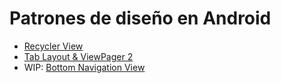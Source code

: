 # Patrones de diseño en Android

* [Recycler View](https://github.com/gitfrandu4/android-recycler-view)
* [Tab Layout & ViewPager 2](https://github.com/gitfrandu4/android-tab-layout)
* WIP: [Bottom Navigation View]()
